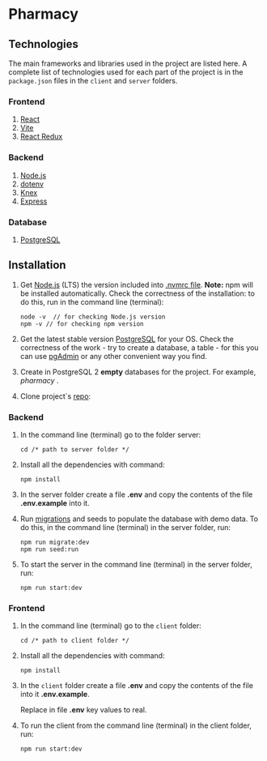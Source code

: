 # Pharmacy

## Technologies

The main frameworks and libraries used in the project are listed here. A complete list of technologies used for each part of the project is in the `package.json` files in the `client` and `server` folders.

### Frontend

1. [React](https://reactjs.org/docs/getting-started.html)
2. [Vite](https://vitejs.dev/)
3. [React Redux](https://redux.js.org/introduction/getting-started)

### Backend

1. [Node.js](https://nodejs.org/en/)
2. [dotenv](https://www.npmjs.com/package/dotenv)
3. [Knex](https://knexjs.org/)
4. [Express](https://expressjs.com/)

### Database

1. [PostgreSQL](https://www.postgresql.org/download/ 'PostgreSQL')

## Installation

1.  Get [Node.js](https://nodejs.org/en/ 'Node.js') (LTS) the version included into [.nvmrc file](./.nvmrc). **Note:** npm will be installed automatically. Check the correctness of the installation: to do this, run in the command line (terminal):

    ```
    node -v  // for checking Node.js version
    npm -v // for checking npm version
    ```

2.  Get the latest stable version [PostgreSQL](https://www.postgresql.org/download/ 'PostgreSQL') for your OS. Check the correctness of the work - try to create a database, a table - for this you can use [pgAdmin](https://www.pgadmin.org/ 'pgAdmin') or any other convenient way you find.

3.  Create in PostgreSQL 2 **empty** databases for the project. For example, _pharmacy_ .

4.  Clone project`s [repo](https://github.com/sergiy4/Pharmacy.git):

### Backend

1.  In the command line (terminal) go to the folder server:

    ```
    cd /* path to server folder */
    ```

2.  Install all the dependencies with command:

    ```
    npm install
    ```

3.  In the server folder create a file **.env** and copy the contents of the file **.env.example** into it.

4.  Run [migrations](https://knexjs.org/#Migrations) and seeds to populate the database with demo data. To do this, in the command line (terminal) in the server folder, run:

    ```
    npm run migrate:dev
    npm run seed:run
    ```

5.  To start the server in the command line (terminal) in the server folder, run:

    ```
    npm run start:dev
    ```

### Frontend

1.  In the command line (terminal) go to the `client` folder:

    ```
    cd /* path to client folder */
    ```

2.  Install all the dependencies with command:

    ```
    npm install
    ```

3.  In the `client` folder create a file **.env** and copy the contents of the file into it **.env.example**.

    Replace in file **.env** key values to real.

4.  To run the client from the command line (terminal) in the client folder, run:

    ```
    npm run start:dev
    ```
